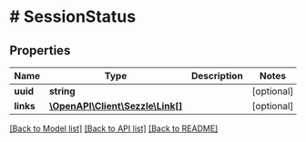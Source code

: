 # # SessionStatus

## Properties

Name | Type | Description | Notes
------------ | ------------- | ------------- | -------------
**uuid** | **string** |  | [optional]
**links** | [**\OpenAPI\Client\Sezzle\Link[]**](Link.md) |  | [optional]

[[Back to Model list]](../../README.md#models) [[Back to API list]](../../README.md#endpoints) [[Back to README]](../../README.md)
